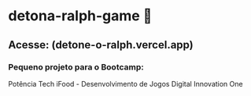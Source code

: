 # detona-ralph-game 🤜

## Acesse: (detone-o-ralph.vercel.app)

### Pequeno projeto para o Bootcamp: 
Potência Tech iFood - Desenvolvimento de Jogos
Digital Innovation One

